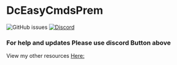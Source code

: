 
# DcEasyCmdsPrem
![GitHub issues](https://img.shields.io/github/issues/doragoncraft/sercetdoor.svg?style=for-the-badge)
[![Discord](https://img.shields.io/discord/381442112400523264.svg?style=for-the-badge)](https://discordapp.com/invite/VMx9JmY)

### For help and updates Please use discord Button above


View my other resources [Here:](https://www.spigotmc.org/resources/authors/doragoncraft.126499/)
